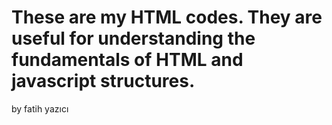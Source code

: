 # These are my HTML codes. They are useful for understanding the fundamentals of HTML and javascript structures. 
by fatih yazıcı
